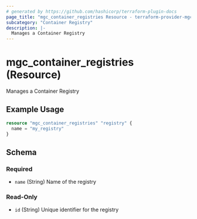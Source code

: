 ```yaml
---
# generated by https://github.com/hashicorp/terraform-plugin-docs
page_title: "mgc_container_registries Resource - terraform-provider-mgc"
subcategory: "Container Registry"
description: |-
  Manages a Container Registry
---
```


# mgc_container_registries (Resource)

Manages a Container Registry

## Example Usage

```terraform
resource "mgc_container_registries" "registry" {
  name = "my_registry"
}
```

<!-- schema generated by tfplugindocs -->
## Schema

### Required

- `name` (String) Name of the registry

### Read-Only

- `id` (String) Unique identifier for the registry
